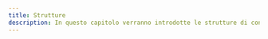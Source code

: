 ```yaml
---
title: Strutture
description: In questo capitolo verranno introdotte le strutture di controllo di base in JavaScript, che permettono di gestire il flusso del programma.
---
```

